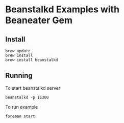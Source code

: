 
# Beanstalkd Examples with Beaneater Gem

## Install

[](http://beanstalkd.github.io/beaneater/)

	brew update
	brew install
	brew install beanstalkd


## Running

To start beanstalkd server

	beanstalkd -p 11300

To run example

	foreman start